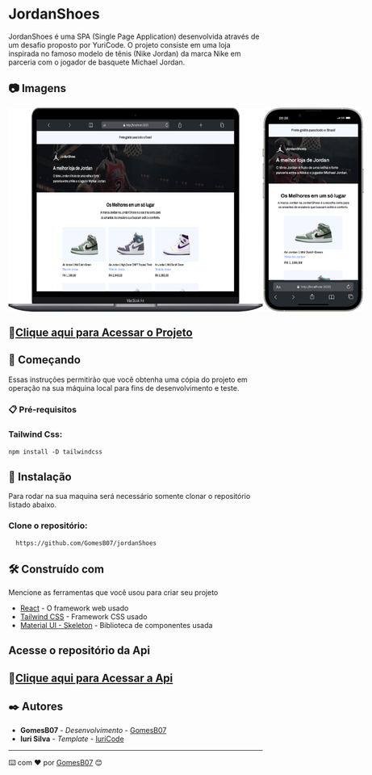 # JordanShoes

JordanShoes é uma SPA (Single Page Application) desenvolvida através de um desafio proposto por YuriCode.
O projeto consiste em uma loja inspirada no famoso modelo de tênis (Nike Jordan) da marca Nike em parceria com o jogador de basquete Michael Jordan.

## 📷 Imagens

<div style="display: flex; justify-content: space-around;">
  <img src="https://github.com/GomesB07/jordanShoes/blob/master/printScreen/JordanShoesMac.png?raw=true" width="600px" />
  <img src="https://github.com/GomesB07/jordanShoes/blob/master/printScreen/JordanShoesIphone.png?raw=true" width="200px" />
</div>

## 🔗[Clique aqui para Acessar o Projeto](https://jordan-shoes-lemon.vercel.app/)

## 🚀 Começando

Essas instruções permitirão que você obtenha uma cópia do projeto em operação na sua máquina local para fins de desenvolvimento e teste.

### 📋 Pré-requisitos

### Tailwind Css:

```
npm install -D tailwindcss
```

## 🔧 Instalação

Para rodar na sua maquina será necessário somente clonar o repositório listado abaixo.

### Clone o repositório:

```
  https://github.com/GomesB07/jordanShoes
```

## 🛠️ Construído com

Mencione as ferramentas que você usou para criar seu projeto

* [React](https://react.dev/) - O framework web usado
* [Tailwind CSS](https://tailwindcss.com/docs/installation) - Framework CSS usado
* [Material UI - Skeleton](https://mui.com/material-ui/getting-started/) - Biblioteca de componentes usada

## Acesse o repositório da Api

## 🔗[Clique aqui para Acessar a Api](https://github.com/GomesB07/apiJordanShoes)

## ✒️ Autores

* **GomesB07** - *Desenvolvimento* - [GomesB07](https://github.com/GomesB07)
* **Iuri Silva** - *Template* - [IuriCode](https://github.com/iuricode)
---
⌨️ com ❤️ por [GomesB07](https://github.com/GomesB07) 😊
